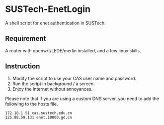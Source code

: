 # SUSTech-EnetLogin
A shell script for enet authentication in SUSTech.

## Requirement
A router with openwrt/LEDE/merlin installed, and a few linux skills.

## Instruction
1. Modify the script to use your CAS user name and password.
2. Run the script in background / a screen.
3. Enjoy the Internet without annoyances.

Please note that if you are using a custom DNS server, you need to add the following to the hosts file.

```
172.18.1.51 cas.sustech.edu.cn
125.88.59.131 enet.10000.gd.cn
```
